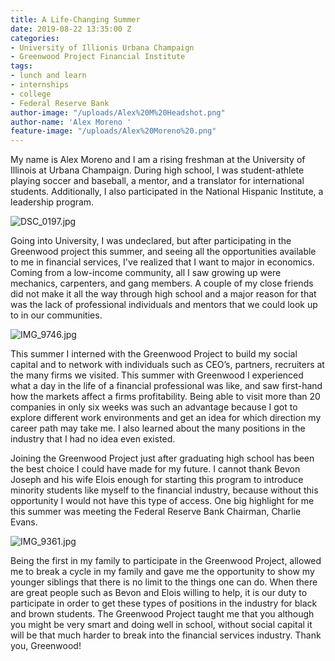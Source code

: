 ```yaml
---
title: A Life-Changing Summer
date: 2019-08-22 13:35:00 Z
categories:
- University of Illionis Urbana Champaign
- Greenwood Project Financial Institute
tags:
- lunch and learn
- internships
- college
- Federal Reserve Bank
author-image: "/uploads/Alex%20M%20Headshot.png"
author-name: 'Alex Moreno '
feature-image: "/uploads/Alex%20Moreno%20.png"
---
```


My name is Alex Moreno and I am a rising freshman at the University of Illinois at Urbana Champaign. During high school, I was student-athlete playing soccer and baseball, a mentor, and a translator for international students. Additionally, I also participated in the National Hispanic Institute, a leadership program. 

![DSC_0197.jpg](/uploads/DSC_0197.jpg)

Going into University, I was undeclared, but after participating in the Greenwood project this summer, and seeing all the opportunities available to me in financial services, I've realized that I want to major in economics. Coming from a low-income community, all I saw growing up were mechanics, carpenters, and gang members. A couple of my close friends did not make it all the way through high school and a major reason for that was the lack of professional individuals and mentors that we could look up to in our communities. 

![IMG_9746.jpg](/uploads/IMG_9746.jpg)

This summer I interned with the Greenwood Project to build my social capital and to network with individuals such as CEO’s, partners, recruiters at the many firms we visited. This summer with Greenwood I experienced what a day in the life of a financial professional was like, and saw first-hand how the markets affect a firms profitability. Being able to visit more than 20 companies in only six weeks was such an advantage because I got to explore different work environments and get an idea for which direction my career path may take me. I also learned about the many positions in the industry that I had no idea even existed. 

Joining the Greenwood Project just after graduating high school has been the best choice I could have made for my future. I cannot thank Bevon Joseph and his wife Elois enough for starting this program to introduce minority students like myself to the financial industry, because without this opportunity I would not have this type of access. One big highlight for me this summer was meeting the Federal Reserve Bank Chairman, Charlie Evans. 

![IMG_9361.jpg](/uploads/IMG_9361.jpg)

Being the first in my family to participate in the Greenwood Project, allowed me to break a cycle in my family and gave me the opportunity to show my younger siblings that there is no limit to the things one can do. When there are great people such as Bevon and Elois willing to help, it is our duty to participate in order to get these types of positions in the industry for black and brown students. The Greenwood Project taught me that you although you might be very smart and doing well in school, without social capital it will be that much harder to break into the financial services industry. Thank you, Greenwood!
